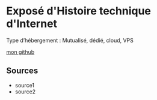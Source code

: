 # Exposé d'Histoire technique d'Internet
Type d’hébergement : Mutualisé, dédié, cloud, VPS

[mon github](https://github.com/SundownDEV)

## Sources
* source1
* source2
